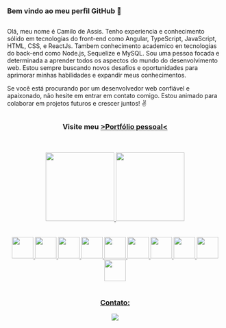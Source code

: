 ### Bem vindo ao meu perfil GitHub 👋

##
Olá, meu nome é Camilo de Assis. Tenho experiencia e conhecimento sólido em tecnologias do front-end como Angular, TypeScript, JavaScript, HTML, CSS, e ReactJs. Tambem conhecimento academico en tecnologias do back-end como Node.js, Sequelize e MySQL.
Sou uma pessoa focada e determinada a aprender todos os aspectos do mundo do desenvolvimento web. Estou sempre buscando novos desafios e oportunidades para aprimorar minhas habilidades e expandir meus conhecimentos.

Se você está procurando por um desenvolvedor web confiável e apaixonado, não hesite em entrar em contato comigo. Estou animado para colaborar em projetos futuros e crescer juntos! ✌
##
<div align="center" dir="auto"> 
 
### Visite meu <a href="https://camilokotecki.tech" target="_blank">>Portfólio pessoal<</a> 
 
</div>
<br/>
<br/>
<div align="center" dir="auto">
<a href="https://github.com/CamilodeAssis">
<img height="160em" src="https://github-readme-stats.vercel.app/api/top-langs/?username=CamilodeAssis&layout=compact&langs_count=7&theme=dracula"/>
<img height="160em" src="https://github-readme-stats.vercel.app/api?username=CamilodeAssis&show_icons=true&theme=dracula&include_all_commits=true&count_private=true"/>
</div>
<br/>
<br/>
<div align="center" >
<img src="https://cdn.jsdelivr.net/gh/devicons/devicon/icons/angularjs/angularjs-plain.svg" width="50" height="50" />
<img src="https://cdn.jsdelivr.net/gh/devicons/devicon/icons/html5/html5-plain-wordmark.svg" width="50" height="50"/>
<img src="https://cdn.jsdelivr.net/gh/devicons/devicon/icons/css3/css3-plain-wordmark.svg" width="50" height="50"/>
<img src="https://cdn.jsdelivr.net/gh/devicons/devicon/icons/javascript/javascript-original.svg" width="50" height="50" />
<img src="https://cdn.jsdelivr.net/gh/devicons/devicon/icons/git/git-original.svg" width="50" height="50"/>
<img src="https://cdn.jsdelivr.net/gh/devicons/devicon/icons/react/react-original-wordmark.svg" width="50" height="50"/>
<img src="https://cdn.jsdelivr.net/gh/devicons/devicon/icons/typescript/typescript-plain.svg" width="50" height="50"/>
<img src="https://cdn.jsdelivr.net/gh/devicons/devicon/icons/tailwindcss/tailwindcss-plain.svg" width="50" height="50" />
<img src="https://cdn.jsdelivr.net/gh/devicons/devicon/icons/nodejs/nodejs-original.svg" width="50" height="50"/>
<img src="https://cdn.jsdelivr.net/gh/devicons/devicon/icons/mysql/mysql-original.svg" width="50" height="50"/>


<div/>
<br/>
 
### Contato:
<div>
<a href="https://www.linkedin.com/in/camilodeassis" target="_blank"><img src="https://img.shields.io/badge/-LinkedIn-%230077B5?style=for-the-badge&logo=linkedin&logoColor=white" target="_blank"></a>   
</div> 

 
 
 

 
 
